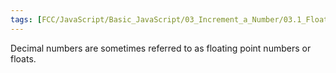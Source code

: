 ```yaml
---
tags: [FCC/JavaScript/Basic_JavaScript/03_Increment_a_Number/03.1_Floaties]
---
```

Decimal numbers are sometimes referred to as floating point numbers or floats.